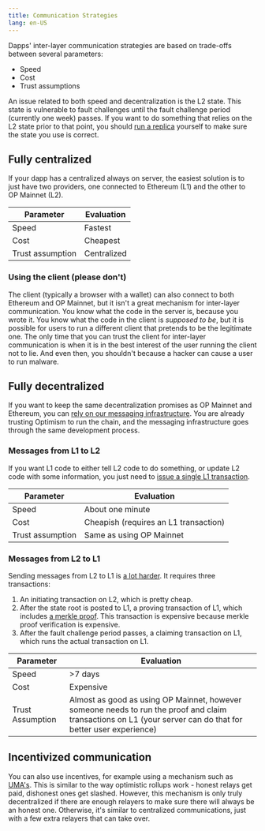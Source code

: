 ```yaml
---
title: Communication Strategies
lang: en-US
---
```


Dapps' inter-layer communication strategies are based on trade-offs between several parameters:

- Speed
- Cost
- Trust assumptions

An issue related to both speed and decentralization is the L2 state.
This state is vulnerable to fault challenges until the fault challenge period (currently one week) passes.
If you want to do something that relies on the L2 state prior to that point, you should [run a replica](../build/run-a-node.md) yourself to make sure the state you use is correct.



## Fully centralized

If your dapp has a centralized always on server, the easiest solution is to just have two providers, one connected to Ethereum (L1) and the other to OP Mainnet (L2).

| Parameter         | Evaluation |
| - | - |
| Speed             | Fastest
| Cost              | Cheapest
| Trust assumption  | Centralized


### Using the client (please don't)

The client (typically a browser with a wallet) can also connect to both Ethereum and OP Mainnet, but it isn't a great mechanism for inter-layer communication.
You know what the code in the server is, because you wrote it.
You know what the code in the client is *supposed to be*, but it is possible for users to run a different client that pretends to be the legitimate one. 
The only time that you can trust the client for inter-layer communication is when it is in the best interest of the user running the client not to lie.
And even then, you shouldn't because a hacker can cause a user to run malware.


## Fully decentralized

If you want to keep the same decentralization promises as OP Mainnet and Ethereum, you can [rely on our messaging infrastructure](messaging.md).
You are already trusting Optimism to run the chain, and the messaging infrastructure goes through the same development process.

### Messages from L1 to L2

If you want L1 code to either tell L2 code to do something, or update L2 code with some information, you just need to [issue a single L1 transaction](messaging.md#for-ethereum-l1-to-op-mainnet-l2-transactions).

| Parameter         | Evaluation |
| - | - |
| Speed             | About one minute
| Cost              | Cheapish (requires an L1 transaction)
| Trust assumption  | Same as using OP Mainnet

### Messages from L2 to L1

Sending messages from L2 to L1 is [a lot harder](messaging.md#for-op-mainnet-l2-to-ethereum-l1-transactions). 
It requires three transactions:

1. An initiating transaction on L2, which is pretty cheap.
1. After the state root is posted to L1, a proving transaction of L1, which includes [a merkle proof](https://medium.com/crypto-0-nite/merkle-proofs-explained-6dd429623dc5). 
   This transaction is expensive because merkle proof verification is expensive.
1. After the fault challenge period passes, a claiming transaction on L1, which runs the actual transaction on L1.

| Parameter         | Evaluation |
| - | - |
| Speed             | >7 days 
| Cost              | Expensive
| Trust Assumption  | Almost as good as using OP Mainnet, however someone needs to run the proof and claim transactions on L1 (your server can do that for better user experience)


## Incentivized communication

You can also use incentives, for example using a mechanism such as [UMA's](../../useful-tools/oracles/#universal-market-access-uma).
This is similar to the way optimistic rollups work - honest relays get paid, dishonest ones get slashed.
However,  this mechanism is only truly decentralized if there are enough relayers to make sure there will always be an honest one.
Otherwise, it's similar to centralized communications, just with a few extra relayers that can take over.
